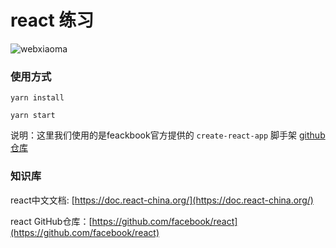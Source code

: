 # react 练习

![webxiaoma](https://webxiaoma.github.io/other/manong.jpg)

### 使用方式

```
yarn install

yarn start
```

说明：这里我们使用的是feackbook官方提供的 `create-react-app` 脚手架 [github仓库](https://github.com/facebookincubator/create-react-app)


### 知识库

react中文文档: [https://doc.react-china.org/](https://doc.react-china.org/)

react GitHub仓库：[https://github.com/facebook/react](https://github.com/facebook/react)